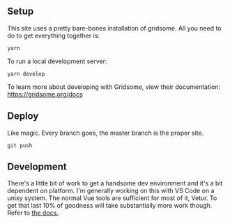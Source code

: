 ## Setup

This site uses a pretty bare-bones installation of gridsome. All you need to do to get everything together is:

```shell
yarn
```

To run a local development server:

```shell
yarn develop
```

To learn more about developing with Gridsome, view their documentation: https://gridsome.org/docs

## Deploy

Like magic. Every branch goes, the master branch is the proper site.

```shell
git push
```

## Development

There's a little bit of work to get a handsome dev environment and it's a bit dependent on platform. I'm generally working on this with VS Code on a unixy system.
The normal Vue tools are sufficient for most of it, Vetur. To get that last 10% of goodness will take substantially more work though. Refer to [the docs.](https://gridsome.org/docs/dev-tools/)
